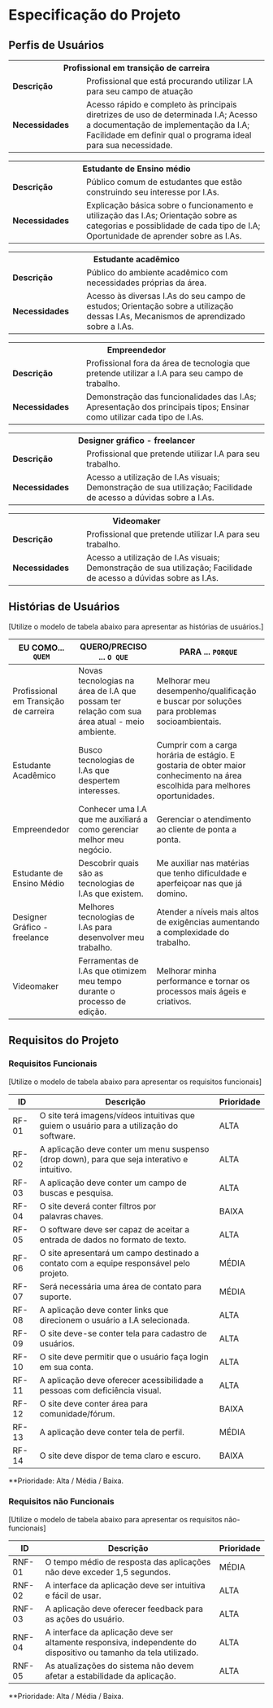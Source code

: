 # Especificação do Projeto

## Perfis de Usuários


<table>
<tbody>
<tr align=center>
<th colspan="2"> Profissional em transição de carreira </th>
</tr>
<tr>
<td width="150px"><b>Descrição</b></td>
<td width="600px">Profissional que está procurando utilizar I.A para seu campo de atuação</td>
</tr>
<tr>
<td><b>Necessidades</b></td>
<td> Acesso rápido e completo às principais diretrizes de uso de determinada I.A; 
Acesso a documentação de implementação da I.A;
Facilidade em definir qual o programa ideal para sua necessidade.  </td>
</tr>
</tbody>
</table>

<table>
<tbody>
<tr align=center>
<th colspan="2">Estudante de Ensino médio</th>
</tr>
<tr>
<td width="150px"><b>Descrição</b></td>
<td width="600px">Público comum de estudantes que estão construindo seu interesse por I.As.</td>
</tr>
<tr>
<td><b>Necessidades</b></td>
<td>
  Explicação básica sobre o funcionamento e utilização das I.As;
  Orientação sobre as categorias e possiblidade de cada tipo de I.A;
  Oportunidade de aprender sobre as I.As.</td>
</tr>
</tbody>
</table>

<table>
<tbody>
<tr align=center>
<th colspan="2">Estudante acadêmico</th>
</tr>
<tr>
<td width="150px"><b>Descrição</b></td>
<td width="600px">Público do ambiente acadêmico com necessidades próprias da área.</td>
</tr>
<tr>
<td><b>Necessidades</b></td>
<td>Acesso às diversas I.As do seu campo de estudos; 
Orientação sobre a utilização dessas I.As, 
Mecanismos de aprendizado sobre a I.As. </td>
</tr>
</tbody>
</table>

<table>
<tbody>
<tr align=center>
<th colspan="2">Empreendedor</th>
</tr>
<tr>
<td width="150px"><b>Descrição</b></td>
<td width="600px">Profissional fora da área de tecnologia que pretende utilizar a I.A para seu campo de trabalho.</td>
</tr>
<tr>
<td><b>Necessidades</b></td>
<td>Demonstração das funcionalidades das I.As; 
Apresentação dos principais tipos; 
Ensinar como utilizar cada tipo de I.As. </td>
</tr>
</tbody>
</table>

<table>
<tbody>
<tr align=center>
<th colspan="2">Designer gráfico - freelancer</th>
</tr>
<tr>
<td width="150px"><b>Descrição</b></td>
<td width="600px">Profissional que pretende utilizar I.A para seu trabalho.</td>
</tr>
<tr>
<td><b>Necessidades</b></td>
<td>Acesso a utilização de I.As visuais; 
Demonstração de sua utilização; 
Facilidade de acesso a dúvidas sobre a I.As. </td>
</tr>
</tbody>
</table>

<table>
<tbody>
<tr align=center>
<th colspan="2">Videomaker</th>
</tr>
<tr>
<td width="150px"><b>Descrição</b></td>
<td width="600px">Profissional que pretende utilizar I.A para seu trabalho. </td>
</tr>
<tr>
<td><b>Necessidades</b></td>
<td>Acesso a utilização de I.As visuais; 
Demonstração de sua utilização; 
Facilidade de acesso a dúvidas sobre as I.As.</td>
</tr>
</tbody>
</table>

## Histórias de Usuários


[Utilize o modelo de tabela abaixo para apresentar as histórias de usuários.]

|EU COMO... `QUEM`   | QUERO/PRECISO ... `O QUE` |PARA ... `PORQUE`                 |
|--------------------|---------------------------|----------------------------------|
| Profissional em Transição de carreira| Novas tecnologias na área de I.A que possam ter relação com sua área atual - meio ambiente.| Melhorar meu desempenho/qualificação e buscar por soluções para problemas socioambientais.|
| Estudante Acadêmico| Busco tecnologias de I.As que despertem interesses.| Cumprir com a carga horária de estágio. E gostaria de obter maior conhecimento na área escolhida para melhores oportunidades.|
| Empreendedor| Conhecer uma I.A que me auxiliará a como gerenciar melhor meu negócio.| Gerenciar o atendimento ao cliente de ponta a ponta.|
| Estudante de Ensino Médio| Descobrir quais são as tecnologias de I.As que existem.| Me auxiliar nas matérias que tenho dificuldade e aperfeiçoar nas que já domino.|
| Designer Gráfico - freelance| Melhores tecnologias de I.As para desenvolver meu trabalho.| Atender a níveis mais altos de exigências aumentando a complexidade do trabalho.|
| Videomaker| Ferramentas de I.As que otimizem meu tempo durante o processo de edição.| Melhorar minha performance e tornar os processos mais ágeis e criativos.|


## Requisitos do Projeto

### Requisitos Funcionais

[Utilize o modelo de tabela abaixo para apresentar os requisitos funcionais]

|ID    | Descrição                | Prioridade |
|-------|---------------------------------|----|
| RF-01 |  O site terá imagens/vídeos intuitivas que guiem o usuário para a utilização do software.| ALTA| 
| RF-02 |  A aplicação deve conter um menu suspenso (drop down), para que seja interativo e intuitivo.| ALTA|
| RF-03 |  A aplicação deve conter um campo de buscas e pesquisa.| ALTA| 
| RF-04 |  O site deverá conter filtros por palavras chaves.| BAIXA| 
| RF-05 |  O software deve ser capaz de aceitar a entrada de dados no formato de texto.| ALTA| 
| RF-06 |  O site apresentará um campo destinado a contato com a equipe responsável pelo projeto.| MÉDIA| 
| RF-07 |  Será necessária uma área de contato para suporte.| MÉDIA| 
| RF-08 |  A aplicação deve conter links que direcionem o usuário a I.A selecionada.| ALTA| 
| RF-09 |  O site deve-se conter tela para cadastro de usuários.| ALTA| 
| RF-10 |  O site deve permitir que o usuário faça login em sua conta.| ALTA| 
| RF-11 |  A aplicação deve oferecer acessibilidade a pessoas com deficiência visual.| ALTA| 
| RF-12 |  O site deve conter área para comunidade/fórum.| BAIXA| 
| RF-13 |  A aplicação deve conter tela de perfil.| MÉDIA| 
| RF-14 |  O site deve dispor de tema claro e escuro.| BAIXA| 


**Prioridade: Alta / Média / Baixa. 

### Requisitos não Funcionais

[Utilize o modelo de tabela abaixo para apresentar os requisitos não-funcionais]

|ID      | Descrição               |Prioridade |
|--------|-------------------------|----|
| RNF-01 |  O tempo médio de resposta das aplicações não deve exceder 1,5 segundos.| MÉDIA| 
| RNF-02 |  A interface da aplicação deve ser intuitiva e fácil de usar.| ALTA| 
| RNF-03 |  A aplicação deve oferecer feedback para as ações do usuário.| ALTA| 
| RNF-04 |  A interface da aplicação deve ser altamente responsiva, independente do dispositivo ou tamanho da tela utilizado.| ALTA| 
| RNF-05 |  As atualizações do sistema não devem afetar a estabilidade da aplicação.| ALTA| 

**Prioridade: Alta / Média / Baixa. 

